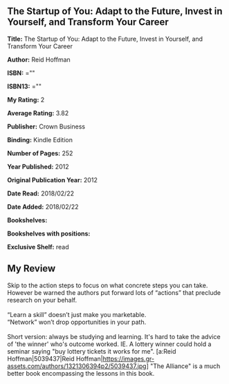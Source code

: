 ## The Startup of You: Adapt to the Future, Invest in Yourself, and Transform Your Career

**Title:** The Startup of You: Adapt to the Future, Invest in Yourself, and Transform Your Career

**Author:** Reid Hoffman

**ISBN:** =""

**ISBN13:** =""

**My Rating:** 2

**Average Rating:** 3.82

**Publisher:** Crown Business

**Binding:** Kindle Edition

**Number of Pages:** 252

**Year Published:** 2012

**Original Publication Year:** 2012

**Date Read:** 2018/02/22

**Date Added:** 2018/02/22

**Bookshelves:** 

**Bookshelves with positions:** 

**Exclusive Shelf:** read


## My Review

Skip to the action steps to focus on what concrete steps you can take. However be warned the authors put forward lots of “actions” that preclude research on your behalf. <br/><br/>“Learn a skill” doesn’t just make you marketable. <br/>“Network” won’t drop opportunities in your path.<br/><br/>Short version: always be studying and learning. It's hard to take the advice of 'the winner' who's outcome worked. IE. A lottery winner could hold a seminar saying "buy lottery tickets it works for me". [a:Reid Hoffman|5039437|Reid Hoffman|https://images.gr-assets.com/authors/1321306394p2/5039437.jpg] "The Alliance" is a much better book encompassing the lessons in this book.

